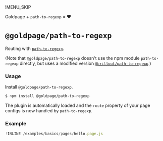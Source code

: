 !MENU_SKIP

Goldpage + `path-to-regexp` = :heart:

# `@goldpage/path-to-regexp`

Routing with [`path-to-regexp`](https://github.com/pillarjs/path-to-regexp).

(Note that `@goldpage/path-to-regexp` doesn't use the npm module `path-to-regexp` directly, but uses a modified version [`@brillout/path-to-regexp`](https://github.com/brillout/path-to-regexp).)

### Usage

Install `@goldpage/path-to-regexp`.

~~~bash
$ npm install @goldpage/path-to-regexp
~~~

The plugin is automatically loaded and
the `route` property of your page configs is now handled by `path-to-regexp`.

### Example

~~~js
!INLINE /examples/basics/pages/hello.page.js
~~~
